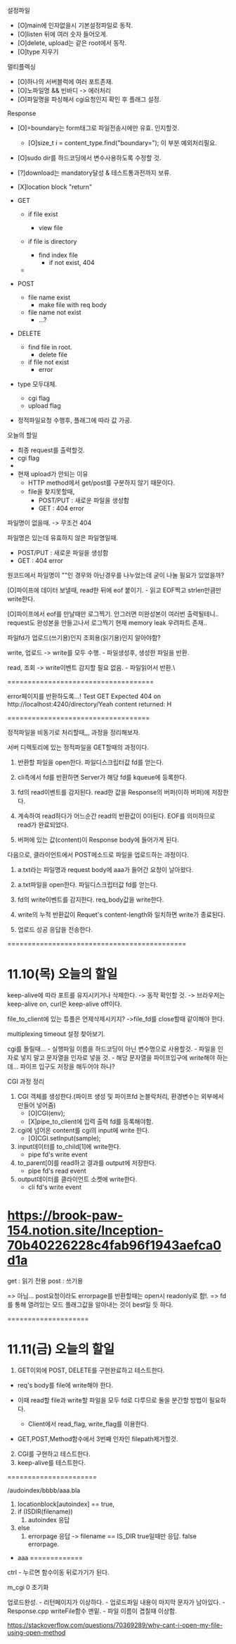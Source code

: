 설정파일
- [O]main에 인자없을시 기본설정파일로 동작.
- [O]listen 뒤에 여러 숫자 들어오게.
- [O]delete, upload는 같은 root에서 동작.
- [O]type 지우기

멀티플렉싱
-  [O]하나의 서버블럭에 여러 포트존재.
-  [O]노파일명 && 빈바디 -> 에러처리
-  [O]파일명을 파싱해서 cgi요청인지 확인 후 플래그 설정.

Response
- [O]=boundary는 form태그로 파일전송시에만 유효. 인지할것.
  - [O]size_t i = content_type.find("boundary="); 이 부분 예외처리필요.
- [O]sudo dir를 하드코딩에서 변수사용하도록 수정할 것.
- [?]download는 mandatory달성 & 테스트통과전까지 보류.
- [X]location block "return"

- GET
  - if file exist
    - view file
  - if file is directory
    - find index file
      - if not exist, 404

  -

- POST
  - file name exist
    - make file with req body
  - file name not exist
    - ...?

- DELETE
  - find file in root.
    - delete file
  - if file not exist
    - error

- type 모두대체.
  - cgi flag
  - upload flag
- 정적파일요청 수행후, 플래그에 따라 값 가공.



오늘의 할일
- 최종 request를 출력할것.
- cgi flag
-
- 현재 upload가 안되는 이유
  - HTTP method에서 get/post를 구분하지 않기 때문이다.
  - file을 찾지못할때,
    - POST/PUT	: 새로운 파일을 생성함
    - GET		: 404 error

파일명이 없을때. -> 무조건 404

파일명은 있는데 유효하지 않은 파일명일때.
- POST/PUT	: 새로운 파일을 생성함
- GET		: 404 error


원코드에서 파일명이 ""인 경우와 아닌경우를 나누었는데 굳이 나눌 필요가 있었을까?

[O]파이프에 데이터 보낼때, read한 뒤에 eof 붙이기.
	- 읽고 EOF찍고 strlen만큼만 write한다.

[O]파이프에서 eof를 만날때만 로그찍기. 안그러면 미완성본이 여러번 출력될테니..
request도 완성본을 만들고나서 로그찍기
	현재 memory leak 우려파트 존재..


파일fd가 업로드(쓰기용)인지 조회용(읽기용)인지 알아야함?

write, 업로드 -> write를 모두 수행.
	- 파일생성후, 생성한 파일을 반환.

read, 조회 -> write이벤트 감지할 필요 없음.
	- 파일읽어서 반환.\

====================================

error페이지를 반환하도록...!
Test GET Expected 404 on http://localhost:4240/directory/Yeah
content returned: H

===================================

정적파일을 비동기로 처리할때,,, 과정을 정리해보자.

서버 디렉토리에 있는 정적파일을 GET할때의 과정이다.

1. 반환할 파일을 open한다. 파일디스크립터값 fd를 얻는다.

2. cli측에서 fd를 반환하면 Server가 해당 fd를 kqueue에 등록한다.

3. fd의 read이벤트를 감지된다. read한 값을 Response의 버퍼(이하 버퍼)에 저장한다.

4. 계속하여 read하다가 어느순간 read의 반환값이 0이된다. EOF를 의미하므로 read가 완료되었다.

5. 버퍼에 있는 값(content)이 Response body에 들어가게 된다.

다음으로, 클라이언트에서 POST메소드로 파일을 업로드하는 과정이다.

1. a.txt라는 파일명과 request body에 aaa가 들어간 요청이 날아왔다.

2. a.txt파일을 open한다. 파일디스크립터값 fd를 얻는다.

3. fd의 write이벤트를 감지한다. req_body값을 write한다.

4. write의 누적 반환값이 Requet's content-length와 일치하면 write가 종료된다.

5. 업로드 성공 응답을 전송한다.

============================================

# 11.10(목) 오늘의 할일

keep-alive에 따라 포트를 유지시키거나 삭제한다.
-> 동작 확인할 것.
-> 브라우저는 keep-alive on, curl은 keep-alive off이다.

file_to_client에 있는 튜플은 언제삭제시키지?
->file_fd를 close할때 같이해야 한다.

multiplexing timeout 설정 찾아보기.

cgi를 돌릴때...
	- 실행파일 이름을 하드코딩이 아닌 변수명으로 사용할것.
	- 파일을 인자로 넣지 말고 문자열을 인자로 넣을 것.
	- 해당 문자열을 파이프입구에 write해야 하는데... 파이프 입구도 저장을 해두어야 하나?

CGI 과정 정리

1. CGI 객체를 생성한다.(파이프 생성 및 파이프fd 논블락처리, 환경변수는 외부에서 만들어 넣어줌)
   - [O]CGI(env);
   - [X]pipe_to_client에 입력 출력 fd를 등록해야함.
2. cgi에 넘어온 content를 cgi의 input에 write 한다.
   - [O]CGI.setInput(sample);
3. input데이터를 to_child[1]에 write한다.
   - pipe fd's write event
4. to_parent[0]를 read하고 결과를 output에 저장한다.
   - pipe fd's read event
5. output데이터를 클라이언트 소켓에 write한다.
   - cli fd's write event


https://brook-paw-154.notion.site/Inception-70b40226228c4fab96f1943aefca0d1a
====================

get : 읽기 전용
post : 쓰기용

=> 아님... post요청이라도 errorpage를 반환할때는 open시 readonly로 함!.
=> fd를 통해 열려있는 모드 플래그값을 알아내는 것이 best일 듯 하다.

====================
# 11.11(금) 오늘의 할일

1. GET이외에 POST, DELETE를 구현완료하고 테스트한다.

- req's body를 file에 write해야 한다.
- 이때 read할 file과 write할 파일을 모두 fd로 다루므로 둘을 분간할 방법이 필요하다.
  - Client에서 read_flag, write_flag를 이용한다.

- GET,POST,Method함수에서 3번째 인자인 filepath제거할것.

2. CGI를 구현하고 테스트한다.
3. keep-alive를 테스트한다.

======================

/audoindex/bbbb/aaa.bla
1. locationblock[autoindex] == true,
2. if (ISDIR(filename))
   1. autoindex 응답
3. else
   1. errorpage 응답
	-> filename == IS_DIR true일때만 응답. false errorpage.

- aaa
=============

ctrl - 누르면 함수이동 뒤로가기가 된다.

m_cgi 0 초기화

업로드완성.
	- 리턴페이지가 이상하다.
    	- 업로드파일 내용이 마지막 문자가 남아있다.
      	- Response.cpp writeFile함수 맨밑.
	- 파일 이름이 겹칠때 이상함.

https://stackoverflow.com/questions/70369289/why-cant-i-open-my-file-using-open-method